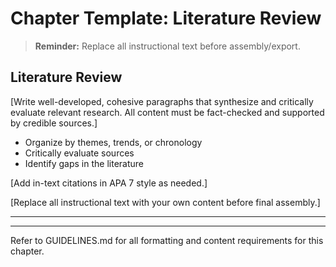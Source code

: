 # Chapter Template: Literature Review

> **Reminder:** Replace all instructional text before assembly/export.

## Literature Review

[Write well-developed, cohesive paragraphs that synthesize and critically evaluate relevant research. All content must be fact-checked and supported by credible sources.]

- Organize by themes, trends, or chronology
- Critically evaluate sources
- Identify gaps in the literature

[Add in-text citations in APA 7 style as needed.]

[Replace all instructional text with your own content before final assembly.]

---

<!-- Do not include a references section here. All references must be consolidated in references.md and organized alphabetically. -->

---

Refer to GUIDELINES.md for all formatting and content requirements for this chapter.

